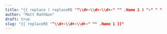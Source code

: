 ```yaml
---
title: "{{ replace ( replaceRE "^\\d+-\\d+-\\d+-" "" .Name 1 ) "-" " " | title }}"
author: "Matt Rathbun"
draft: true
slug: "{{ replaceRE "^\\d+-\\d+-\\d+-" "" .Name 1 }}"
---
```


<!-- this will show up in the preview -->

<!-- more -->

<!-- this will only be visible when viewing the full post -->
